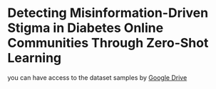# Detecting Misinformation-Driven Stigma in Diabetes Online Communities Through Zero-Shot Learning

you can have access to the dataset samples by [Google Drive](https://drive.google.com/drive/folders/1mXHyA3tcdW5Nt_ZEmcPO_JJNM9U0MZdq?usp=sharing)
